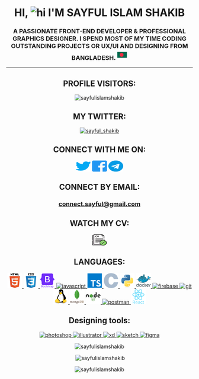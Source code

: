 <h1 align="center">HI, <img src="https://user-images.githubusercontent.com/1303154/88677602-1635ba80-d120-11ea-84d8-d263ba5fc3c0.gif" width="28px" alt="hi"> I'M SAYFUL ISLAM SHAKIB</h1>
<h3 align="center">A PASSIONATE FRONT-END DEVELOPER & PROFESSIONAL GRAPHICS DESIGNER. I SPEND MOST OF MY TIME CODING OUTSTANDING PROJECTS OR UX/UI AND DESIGNING FROM BANGLADESH. <img src="images/flag.png" width="28px" alt="Bangladesh flag"></h3><hr color=#DBFF33>

<h2 align="center">PROFILE VISITORS:</h2>

<p align="center"> <img src="https://komarev.com/ghpvc/?username=sayfulislamshakib&label=Profile%20views&color=0e75b6&style=flat" alt="sayfulislamshakib" /> </p>
<h2 align="center">MY TWITTER:</h2>
<p align="center"> <a href="https://twitter.com/sayful_shakib" target="_blank"><img src="https://img.shields.io/twitter/follow/sayful_shakib?logo=twitter&style=for-the-badge" alt="sayful_shakib" /></a> </p>

<h2 align="center">CONNECT WITH ME ON:</h2>
<p align="center">
<a href="https://twitter.com/sayful_shakib" target="_blank"><img align="center" src="images/twitter.svg" alt="sayful_shakib" height="30" width="40" /></a>
<a href="https://fb.com/sis.shakib.DT" target="_blank"><img align="center" src="images/facebook.svg" alt="Sayful Islam Shakib Facebook" height="30" width="40" /></a>
<a href="https://t.me/sayfulislamshakib" target="_blank"><img align="center" src="images/telegram.svg" alt="Sayful Islam Shakib Facebook" height="30" width="40" /></a></p>

<h2 align="center">CONNECT BY EMAIL:</h2>
<h3 align="center"><a href="mailto:connect.sayful@gmail.com">connect.sayful@gmail.com</a></h3>

<h2 align="center">WATCH MY CV:</h2>
<p align="center"><a href="Sayful_Islam_Shakib_CV.pdf" target="_blank"><img src="images/approved.svg" alt="sayful_shakib" height="30" width="40" /></a></p>

<h2 align="center">LANGUAGES:</h2>

<p align="center">
<!-- html logo -->
<a href="https://www.w3.org/html/" target="_blank"> <img src="https://raw.githubusercontent.com/devicons/devicon/master/icons/html5/html5-original-wordmark.svg" alt="html5" width="40" height="40"/> </a>
<a href="https://www.w3schools.com/css/" target="_blank"> <img src="https://raw.githubusercontent.com/devicons/devicon/master/icons/css3/css3-original-wordmark.svg" alt="css3" width="40" height="40"/> </a>
<a href="https://getbootstrap.com" target="_blank"> <img src="https://raw.githubusercontent.com/devicons/devicon/master/icons/bootstrap/bootstrap-plain-wordmark.svg" alt="bootstrap" width="40" height="40"/> </a><a href="https://developer.mozilla.org/en-US/docs/Web/JavaScript" target="_blank"> <img src="https://img.icons8.com/color/48/000000/javascript.png" alt="javascript" width="40" height="40"/> </a><a href="https://www.typescriptlang.org/" target="_blank"> <img src="https://raw.githubusercontent.com/devicons/devicon/master/icons/typescript/typescript-original.svg" alt="typescript" width="40" height="40"/></a><a href="https://www.cprogramming.com/" target="_blank"> <img src="https://raw.githubusercontent.com/devicons/devicon/master/icons/c/c-original.svg" alt="c" width="40" height="40"/> </a><a href="https://www.python.org" target="_blank"> <img src="https://raw.githubusercontent.com/devicons/devicon/master/icons/python/python-original.svg" alt="python" width="40" height="40"/> </a><a href="https://www.docker.com/" target="_blank"> <img src="https://raw.githubusercontent.com/devicons/devicon/master/icons/docker/docker-original-wordmark.svg" alt="docker" width="40" height="40"/> </a>  <a href="https://firebase.google.com/" target="_blank"> <img src="https://www.vectorlogo.zone/logos/firebase/firebase-icon.svg" alt="firebase" width="40" height="40"/> </a> <a href="https://git-scm.com/" target="_blank"> <img src="https://www.vectorlogo.zone/logos/git-scm/git-scm-icon.svg" alt="git" width="40" height="40"/> </a>  <a href="https://www.linux.org/" target="_blank"> <img src="https://raw.githubusercontent.com/devicons/devicon/master/icons/linux/linux-original.svg" alt="linux" width="40" height="40"/> </a> <a href="https://www.mongodb.com/" target="_blank"> <img src="https://raw.githubusercontent.com/devicons/devicon/master/icons/mongodb/mongodb-original-wordmark.svg" alt="mongodb" width="40" height="40"/> </a> <a href="https://nodejs.org" target="_blank"> <img src="https://raw.githubusercontent.com/devicons/devicon/master/icons/nodejs/nodejs-original-wordmark.svg" alt="nodejs" width="40" height="40"/> </a>  <a href="https://postman.com" target="_blank"> <img src="https://www.vectorlogo.zone/logos/getpostman/getpostman-icon.svg" alt="postman" width="40" height="40"/> </a> <a href="https://reactjs.org/" target="_blank"> <img src="https://raw.githubusercontent.com/devicons/devicon/master/icons/react/react-original-wordmark.svg" alt="react" width="40" height="40"/> </a></p>

<h2 align="center" color="#fff">Designing tools:</h2>
<p align="center"><a href="https://www.photoshop.com/en" target="_blank"> <img src="https://img.icons8.com/fluent/100/000000/adobe-photoshop.png" alt="photoshop" width="40" height="40"/> </a>
<a href="https://www.adobe.com/in/products/illustrator.html" target="_blank"> <img src="https://img.icons8.com/color/50/000000/adobe-illustrator.png" alt="illustrator" width="40" height="40"/> </a>
<a href="https://www.adobe.com/products/xd.html" target="_blank"> <img src="https://img.icons8.com/color/48/000000/adobe-xd.png" alt="xd" width="40" height="40"/> </a>
<a href="https://www.sketch.com/" target="_blank"> <img src="https://www.vectorlogo.zone/logos/sketchapp/sketchapp-icon.svg" alt="sketch" width="40" height="40"/> </a>
<a href="https://www.figma.com/" target="_blank"> <img src="https://www.vectorlogo.zone/logos/figma/figma-icon.svg" alt="figma" width="40" height="40"/> </a></p>


<!-- card part -->
<p align="center"><img width="400px" src="https://github-readme-stats.vercel.app/api/top-langs?username=sayfulislamshakib&show_icons=true&locale=en&layout=compact" alt="sayfulislamshakib" /></p>
<p align="center">&nbsp;<img width="400px" src="https://github-readme-stats.vercel.app/api?username=sayfulislamshakib&show_icons=true&locale=en" alt="sayfulislamshakib" /></p>
<p align="center"><img  width="400px" src="https://github-readme-streak-stats.herokuapp.com/?user=sayfulislamshakib&" alt="sayfulislamshakib"/></p>
